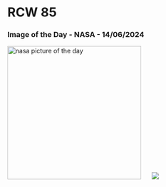 # RCW 85
### Image of the Day - NASA - 14/06/2024
<img src="https://apod.nasa.gov/apod/image/2406/HaLRGB+v2Pugh1100c.jpg" alt="nasa picture of the day" width="300"/>&nbsp; &nbsp; &nbsp; <img src="https://github-readme-streak-stats.herokuapp.com/?user=tempo-riz&theme=onedark" >



  
 
 
 
 
 
 
 
 
 
 
 
 
 
 
 
 
 
 
 
 
 
 
 
 
